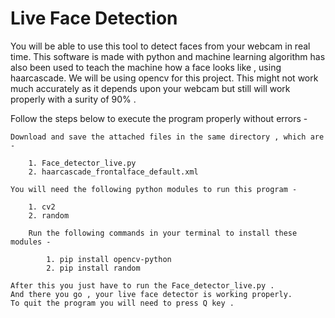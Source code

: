 # Live Face Detection
 You will be able to use this tool to detect faces from your webcam in real time. This software is made with python and machine learning algorithm has also been used to teach the machine how a face looks like , using haarcascade. We will be using opencv for this project. This might not work much accurately as it depends upon your webcam but still will work properly with a surity of 90% .
 
 Follow the steps below to execute the program properly without errors -

    Download and save the attached files in the same directory , which are - 

        1. Face_detector_live.py
        2. haarcascade_frontalface_default.xml

    You will need the following python modules to run this program -
        
        1. cv2 
        2. random

        Run the following commands in your terminal to install these modules -

            1. pip install opencv-python
            2. pip install random

    After this you just have to run the Face_detector_live.py . 
    And there you go , your live face detector is working properly.
    To quit the program you will need to press Q key .
